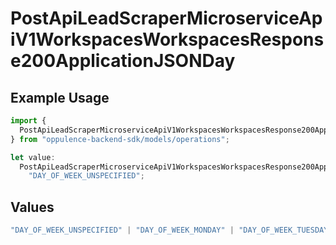 # PostApiLeadScraperMicroserviceApiV1WorkspacesWorkspacesResponse200ApplicationJSONDay

## Example Usage

```typescript
import {
  PostApiLeadScraperMicroserviceApiV1WorkspacesWorkspacesResponse200ApplicationJSONDay,
} from "oppulence-backend-sdk/models/operations";

let value:
  PostApiLeadScraperMicroserviceApiV1WorkspacesWorkspacesResponse200ApplicationJSONDay =
    "DAY_OF_WEEK_UNSPECIFIED";
```

## Values

```typescript
"DAY_OF_WEEK_UNSPECIFIED" | "DAY_OF_WEEK_MONDAY" | "DAY_OF_WEEK_TUESDAY" | "DAY_OF_WEEK_WEDNESDAY" | "DAY_OF_WEEK_THURSDAY" | "DAY_OF_WEEK_FRIDAY" | "DAY_OF_WEEK_SATURDAY" | "DAY_OF_WEEK_SUNDAY"
```